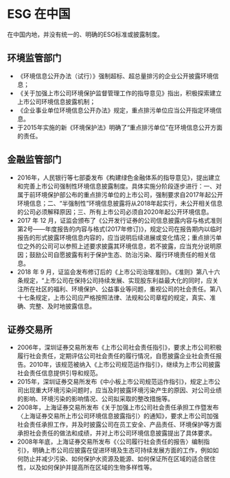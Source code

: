 # ESG 在中国

在中国内地，并没有统一的、明确的ESG标准或披露制度。

## 环境监管部门

- 《环境信息公开办法（试行）》强制超标、超总量排污的企业公开披露环境信息；
- 《关于加强上市公司环境保护监督管理工作的指导意见》指出，积极探索建立上市公司环境信息披露机制；
- 《企业事业单位环境信息公开办法》规定，重点排污单位应当公开指定环境信息。
- 于2015年实施的新《环境保护法》明确了“重点排污单位”在环境信息公开方面的责任。

## 金融监管部门

- 2016年，人民银行等七部委发布《构建绿色金融体系的指导意见》，提出建立和完善上市公司强制性环境信息披露制度。具体实施分阶段逐步进行：一、对属于前环境保护部公布的重点排污单位的上市公司，强制要求自2017年起公开环境信息；二、“半强制性”环境信息披露将从2018年起实行，未公开相关信息的公司必须解释原因；三、所有上市公司必须自2020年起公开环境信息。
- 2017 年 12 月，证监会颁布了《公开发行证券的公司信息披露内容与格式准则第2号——年度报告的内容与格式(2017年修订)》，规定公司在报告期内以临时报告的形式披露环境信息内容的，应当说明后续进展或变化情况；重点排污单位之外的公司可以参照上述要求披露其环境信息，若不披露，应当充分说明原因；鼓励公司自愿披露有利于保护生态、防治污染、履行环境责任的相关信息。
- 2018 年 9 月，证监会发布修订后的《上市公司治理准则》。《准则》第八十六条规定，“上市公司在保持公司持续发展、实现股东利益最大化的同时，应关注所在社区的福利、环境保护、公益事业等问题，重视公司的社会责任。第八十七条规定，上市公司应严格按照法律、法规和公司章程的规定，真实、准确、完整、及时地披露信息。

## 证券交易所

- 2006年，深圳证券交易所发布《上市公司社会责任指引》，要求上市公司积极履行社会责任，定期评估公司社会责任的履行情况，自愿披露企业社会责任报告。2010年，该规范被纳入《上市公司规范运作指引》，继续为上市公司披露社会责任信息提供引导和规范。
- 2015年，深圳证券交易所发布《中小板上市公司规范运作指引》，规定上市公司出现重大环境污染问题时，应当及时披露环境污染产生的原因、对公司业绩的影响、环境污染的影响情况、公司拟采取的整改措施等。
- 2008年，上海证券交易所发布《关于加强上市公司社会责任承担工作暨发布〈上海证券交易所上市公司环境信息披露指引〉的通知》，要求上市公司加强社会责任承担工作，并及时披露公司在员工安全、产品责任、环境保护等方面承担社会责任的做法和成绩，并对上市公司环境信息披露提出了具体要求。
- 2008年年底，上海证券交易所发布《〈公司履行社会责任的报告〉编制指引》，明确上市公司应披露在促进环境及生态可持续发展方面的工作，例如如何防止并减少污染、如何保护水资源及能源、如何保证所在区域的适合居住性，以及如何保护并提高所在区域的生物多样性等。